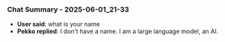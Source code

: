 ### Chat Summary - 2025-06-01_21-33

- **User said**: what is your name 
- **Pekko replied**: I don't have a name.  I am a large language model, an AI.
